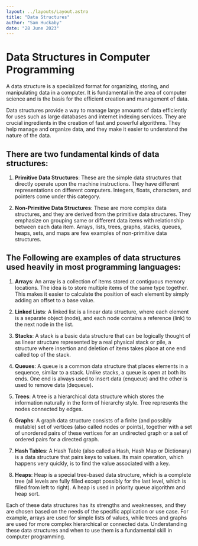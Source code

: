 ```yaml
---
layout: ../layouts/Layout.astro
title: "Data Structures"
author: "Sam Huckaby"
date: "28 June 2023"
---
```


# Data Structures in Computer Programming

A data structure is a specialized format for organizing, storing, and manipulating data in a computer. It is fundamental in the area of computer science and is the basis for the efficient creation and management of data.

Data structures provide a way to manage large amounts of data efficiently for uses such as large databases and internet indexing services. They are crucial ingredients in the creation of fast and powerful algorithms. They help manage and organize data, and they make it easier to understand the nature of the data.

## There are two fundamental kinds of data structures:

1. **Primitive Data Structures**: These are the simple data structures that directly operate upon the machine instructions. They have different representations on different computers. Integers, floats, characters, and pointers come under this category.

2. **Non-Primitive Data Structures**: These are more complex data structures, and they are derived from the primitive data structures. They emphasize on grouping same or different data items with relationship between each data item. Arrays, lists, trees, graphs, stacks, queues, heaps, sets, and maps are few examples of non-primitive data structures.

## The Following are examples of data structures used heavily in most programming languages:

1. **Arrays**: An array is a collection of items stored at contiguous memory locations. The idea is to store multiple items of the same type together. This makes it easier to calculate the position of each element by simply adding an offset to a base value.

2. **Linked Lists**: A linked list is a linear data structure, where each element is a separate object (node), and each node contains a reference (link) to the next node in the list.

3. **Stacks**: A stack is a basic data structure that can be logically thought of as linear structure represented by a real physical stack or pile, a structure where insertion and deletion of items takes place at one end called top of the stack.

4. **Queues**: A queue is a common data structure that places elements in a sequence, similar to a stack. Unlike stacks, a queue is open at both its ends. One end is always used to insert data (enqueue) and the other is used to remove data (dequeue).

5. **Trees**: A tree is a hierarchical data structure which stores the information naturally in the form of hierarchy style. Tree represents the nodes connected by edges.

6. **Graphs**: A graph data structure consists of a finite (and possibly mutable) set of vertices (also called nodes or points), together with a set of unordered pairs of these vertices for an undirected graph or a set of ordered pairs for a directed graph.

7. **Hash Tables**: A Hash Table (also called a Hash, Hash Map or Dictionary) is a data structure that pairs keys to values. Its main operation, which happens very quickly, is to find the value associated with a key.

8. **Heaps**: Heap is a special tree-based data structure, which is a complete tree (all levels are fully filled except possibly for the last level, which is filled from left to right). A heap is used in priority queue algorithm and heap sort.

Each of these data structures has its strengths and weaknesses, and they are chosen based on the needs of the specific application or use case. For example, arrays are used for simple lists of values, while trees and graphs are used for more complex hierarchical or connected data. Understanding these data structures and when to use them is a fundamental skill in computer programming.
